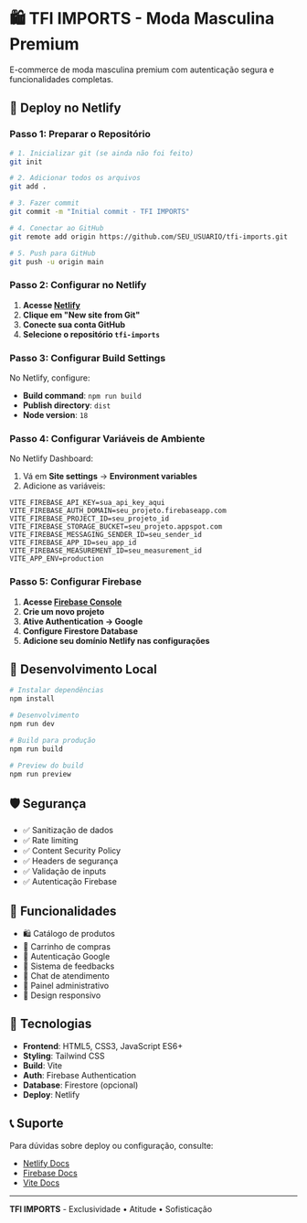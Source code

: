 # 🛍️ TFI IMPORTS - Moda Masculina Premium

E-commerce de moda masculina premium com autenticação segura e funcionalidades completas.

## 🚀 Deploy no Netlify

### **Passo 1: Preparar o Repositório**

```bash
# 1. Inicializar git (se ainda não foi feito)
git init

# 2. Adicionar todos os arquivos
git add .

# 3. Fazer commit
git commit -m "Initial commit - TFI IMPORTS"

# 4. Conectar ao GitHub
git remote add origin https://github.com/SEU_USUARIO/tfi-imports.git

# 5. Push para GitHub
git push -u origin main
```

### **Passo 2: Configurar no Netlify**

1. **Acesse [Netlify](https://netlify.com)**
2. **Clique em "New site from Git"**
3. **Conecte sua conta GitHub**
4. **Selecione o repositório `tfi-imports`**

### **Passo 3: Configurar Build Settings**

No Netlify, configure:

- **Build command**: `npm run build`
- **Publish directory**: `dist`
- **Node version**: `18`

### **Passo 4: Configurar Variáveis de Ambiente**

No Netlify Dashboard:

1. Vá em **Site settings** → **Environment variables**
2. Adicione as variáveis:

```
VITE_FIREBASE_API_KEY=sua_api_key_aqui
VITE_FIREBASE_AUTH_DOMAIN=seu_projeto.firebaseapp.com
VITE_FIREBASE_PROJECT_ID=seu_projeto_id
VITE_FIREBASE_STORAGE_BUCKET=seu_projeto.appspot.com
VITE_FIREBASE_MESSAGING_SENDER_ID=seu_sender_id
VITE_FIREBASE_APP_ID=seu_app_id
VITE_FIREBASE_MEASUREMENT_ID=seu_measurement_id
VITE_APP_ENV=production
```

### **Passo 5: Configurar Firebase**

1. **Acesse [Firebase Console](https://console.firebase.google.com)**
2. **Crie um novo projeto**
3. **Ative Authentication → Google**
4. **Configure Firestore Database**
5. **Adicione seu domínio Netlify nas configurações**

## 🔧 Desenvolvimento Local

```bash
# Instalar dependências
npm install

# Desenvolvimento
npm run dev

# Build para produção
npm run build

# Preview do build
npm run preview
```

## 🛡️ Segurança

- ✅ Sanitização de dados
- ✅ Rate limiting
- ✅ Content Security Policy
- ✅ Headers de segurança
- ✅ Validação de inputs
- ✅ Autenticação Firebase

## 📱 Funcionalidades

- 🛍️ Catálogo de produtos
- 🛒 Carrinho de compras
- 👤 Autenticação Google
- 📝 Sistema de feedbacks
- 💬 Chat de atendimento
- 🔧 Painel administrativo
- 📱 Design responsivo

## 🎨 Tecnologias

- **Frontend**: HTML5, CSS3, JavaScript ES6+
- **Styling**: Tailwind CSS
- **Build**: Vite
- **Auth**: Firebase Authentication
- **Database**: Firestore (opcional)
- **Deploy**: Netlify

## 📞 Suporte

Para dúvidas sobre deploy ou configuração, consulte:
- [Netlify Docs](https://docs.netlify.com/)
- [Firebase Docs](https://firebase.google.com/docs)
- [Vite Docs](https://vitejs.dev/)

---

**TFI IMPORTS** - Exclusividade • Atitude • Sofisticação
